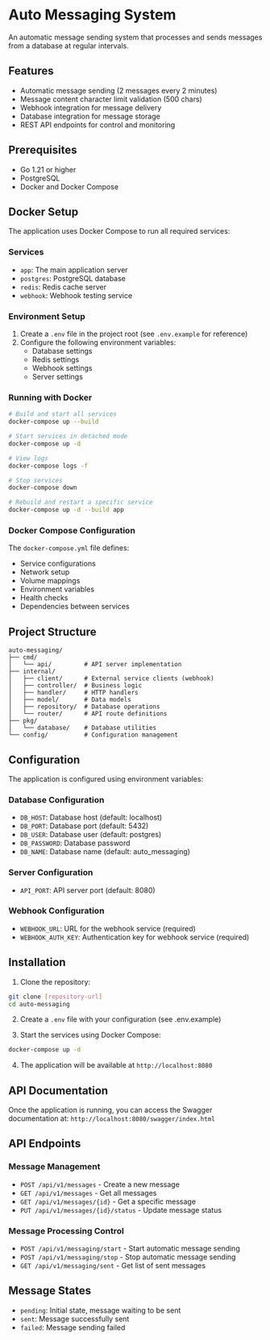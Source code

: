 # Auto Messaging System

An automatic message sending system that processes and sends messages from a database at regular intervals.

## Features

- Automatic message sending (2 messages every 2 minutes)
- Message content character limit validation (500 chars)
- Webhook integration for message delivery
- Database integration for message storage
- REST API endpoints for control and monitoring

## Prerequisites

- Go 1.21 or higher
- PostgreSQL
- Docker and Docker Compose

## Docker Setup

The application uses Docker Compose to run all required services:

### Services
- `app`: The main application server
- `postgres`: PostgreSQL database
- `redis`: Redis cache server
- `webhook`: Webhook testing service

### Environment Setup
1. Create a `.env` file in the project root (see `.env.example` for reference)
2. Configure the following environment variables:
   - Database settings
   - Redis settings
   - Webhook settings
   - Server settings

### Running with Docker
```bash
# Build and start all services
docker-compose up --build

# Start services in detached mode
docker-compose up -d

# View logs
docker-compose logs -f

# Stop services
docker-compose down

# Rebuild and restart a specific service
docker-compose up -d --build app
```

### Docker Compose Configuration
The `docker-compose.yml` file defines:
- Service configurations
- Network setup
- Volume mappings
- Environment variables
- Health checks
- Dependencies between services

## Project Structure

```
auto-messaging/
├── cmd/
│   └── api/         # API server implementation
├── internal/
│   ├── client/      # External service clients (webhook)
│   ├── controller/  # Business logic
│   ├── handler/     # HTTP handlers
│   ├── model/       # Data models
│   ├── repository/  # Database operations
│   └── router/      # API route definitions
├── pkg/
│   └── database/    # Database utilities
└── config/          # Configuration management
```

## Configuration

The application is configured using environment variables:

### Database Configuration
- `DB_HOST`: Database host (default: localhost)
- `DB_PORT`: Database port (default: 5432)
- `DB_USER`: Database user (default: postgres)
- `DB_PASSWORD`: Database password
- `DB_NAME`: Database name (default: auto_messaging)

### Server Configuration
- `API_PORT`: API server port (default: 8080)

### Webhook Configuration
- `WEBHOOK_URL`: URL for the webhook service (required)
- `WEBHOOK_AUTH_KEY`: Authentication key for webhook service (required)

## Installation

1. Clone the repository:
```bash
git clone [repository-url]
cd auto-messaging
```

2. Create a `.env` file with your configuration (see .env.example)

3. Start the services using Docker Compose:
```bash
docker-compose up -d
```

4. The application will be available at `http://localhost:8080`

## API Documentation

Once the application is running, you can access the Swagger documentation at:
`http://localhost:8080/swagger/index.html`

## API Endpoints

### Message Management
- `POST /api/v1/messages` - Create a new message
- `GET /api/v1/messages` - Get all messages
- `GET /api/v1/messages/{id}` - Get a specific message
- `PUT /api/v1/messages/{id}/status` - Update message status

### Message Processing Control
- `POST /api/v1/messaging/start` - Start automatic message sending
- `POST /api/v1/messaging/stop` - Stop automatic message sending
- `GET /api/v1/messaging/sent` - Get list of sent messages

## Message States
- `pending`: Initial state, message waiting to be sent
- `sent`: Message successfully sent
- `failed`: Message sending failed